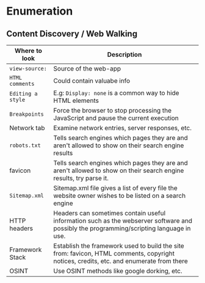 # Enumeration
## Content Discovery / Web Walking
| Where to look | Description |
|---------------|-------------|
| `view-source:`    | Source of the web-app |
| `HTML comments`   | Could contain valuabe info |
| `Editing a style` | E.g: `Display: none` is a common way to hide HTML elements |
| `Breakpoints` | Force the browser to stop processing the JavaScript and pause the current execution |
| Network tab   | Examine network entries, server responses, etc.   |
| `robots.txt`  | Tells search engines which pages they are and aren't allowed to show on their search engine results |
| favicon       | Tells search engines which pages they are and aren't allowed to show on their search engine results, try parse it. |
| `Sitemap.xml` | Sitemap.xml file gives a list of every file the website owner wishes to be listed on a search engine |
| HTTP headers  | Headers can sometimes contain useful information such as the webserver software and possibly the programming/scripting language in use. |
| Framework Stack | Establish the framework used to build the site from: favicon, HTML comments, copyright notices, credits, etc. and enumerate from there |
| OSINT         | Use OSINT methods like google dorking, etc. |